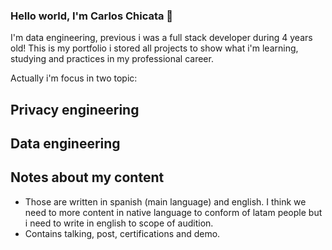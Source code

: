 ### Hello world, I'm Carlos Chicata 👋

I'm data engineering, previous i was a full stack developer during 4 years old!
This is my portfolio i stored all projects  to show what i'm learning, studying and practices in my professional career.

Actually i'm focus in two topic:

## Privacy engineering

## Data engineering

## Notes about my content
* Those are written in spanish (main language) and english. I think we need to more content in native language to conform of latam people but i need to write in english to scope of audition.
* Contains talking, post, certifications and demo.


<!--
**CarlosChicata/CarlosChicata** is a ✨ _special_ ✨ repository because its `README.md` (this file) appears on your GitHub profile.

Here are some ideas to get you started:

- 🔭 I’m currently working on ...
- 🌱 I’m currently learning ...
- 👯 I’m looking to collaborate on ...
- 🤔 I’m looking for help with ...
- 💬 Ask me about ...
- 📫 How to reach me: ...
- 😄 Pronouns: ...
- ⚡ Fun fact: ...
-->
